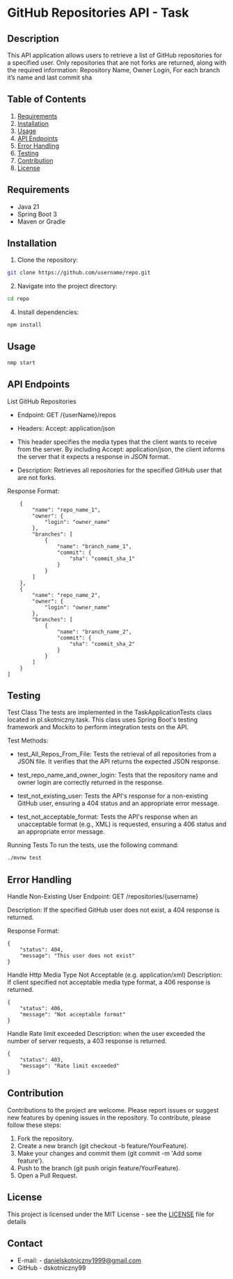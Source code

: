 # GitHub Repositories API - Task

## Description

This API application allows users to retrieve a list of GitHub repositories for a specified user. Only repositories that are not forks are returned, along with the required information:
Repository Name, Owner Login, For each branch it’s name and last commit sha

## Table of Contents

1. [Requirements](#requirements)
2. [Installation](#installation)
3. [Usage](#usage)
4. [API Endpoints](#api-endpoints)
5. [Error Handling](#error-handling)
6. [Testing](#testing)
7. [Contribution](#contribution)
8. [License](#license)

## Requirements

- Java 21
- Spring Boot 3
- Maven or Gradle

## Installation
1. Clone the repository:
 ```bash
git clone https://github.com/username/repo.git
```
2. Navigate into the project directory:
```bash
cd repo
```
4. Install dependencies:
```bash
npm install
```


## Usage
```bash
nmp start
```

## API Endpoints
List GitHub Repositories
- Endpoint: GET /{userName}/repos

- Headers: Accept: application/json
- This header specifies the media types that the client wants to receive from the server. By including Accept: application/json, the client informs the server that it expects a response in JSON format.
- Description: Retrieves all repositories for the specified GitHub user that are not forks.

Response Format:
```[
    {
        "name": "repo_name_1",
        "owner": {
            "login": "owner_name"
        },
        "branches": [
            {
                "name": "branch_name_1",
                "commit": {
                    "sha": "commit_sha_1"
                }
            }
        ]
    },
    {
        "name": "repo_name_2",
        "owner": {
            "login": "owner_name"
        },
        "branches": [
            {
                "name": "branch_name_2",
                "commit": {
                    "sha": "commit_sha_2"
                }
            }
        ]
    }
]
```
## Testing
Test Class
The tests are implemented in the TaskApplicationTests class located in pl.skotniczny.task. This class uses Spring Boot's testing framework and Mockito to perform integration tests on the API.

Test Methods:
- test_All_Repos_From_File: Tests the retrieval of all repositories from a JSON file. It verifies that the API returns the expected JSON response.

- test_repo_name_and_owner_login: Tests that the repository name and owner login are correctly returned in the response.

- test_not_existing_user: Tests the API's response for a non-existing GitHub user, ensuring a 404 status and an appropriate error message.

- test_not_acceptable_format: Tests the API's response when an unacceptable format (e.g., XML) is requested, ensuring a 406 status and an appropriate error message.

Running Tests
To run the tests, use the following command:
```bash
./mvnw test
```

## Error Handling
Handle Non-Existing User
Endpoint: GET /repositories/{username}

Description: If the specified GitHub user does not exist, a 404 response is returned.

Response Format:
```
{
    "status": 404,
    "message": "This user does not exist"
}
```

Handle Http Media Type Not Acceptable (e.g. application/xml) 
Description: If client specified not acceptable media type format, a 406 response is returned.
```
{
    "status": 406,
    "message": "Not acceptable format"
}
```

Handle Rate limit exceeded
Description: when the user exceeded the number of server requests, a 403 response is returned.
```
{
    "status": 403,
    "message": "Rate limit exceeded"
}
```
## Contribution
Contributions to the project are welcome. Please report issues or suggest new features by opening issues in the repository. To contribute, please follow these steps:

1. Fork the repository.
2. Create a new branch (git checkout -b feature/YourFeature).
3. Make your changes and commit them (git commit -m 'Add some feature').
4. Push to the branch (git push origin feature/YourFeature).
5. Open a Pull Request.

## License
This project is licensed under the MIT License - see the [LICENSE](LICENSE) file for details

## Contact
- E-mail: - danielskotniczny1999@gmail.com
- GitHub - dskotniczny99
